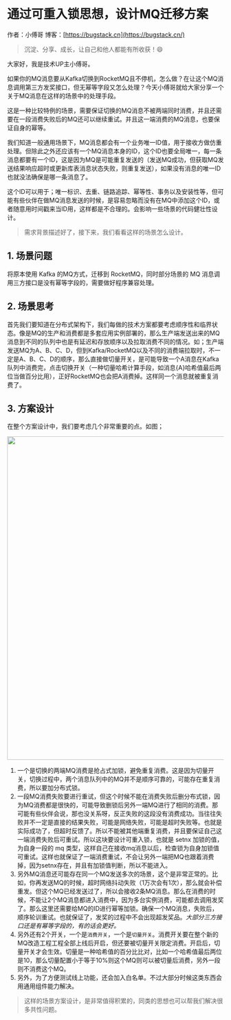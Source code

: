 # 通过可重入锁思想，设计MQ迁移方案

作者：小傅哥
博客：[https://bugstack.cn](https://bugstack.cn/)

> 沉淀、分享、成长，让自己和他人都能有所收获！😄

大家好，我是技术UP主小傅哥。

如果你的MQ消息要从Kafka切换到RocketMQ且不停机，怎么做？在让这个MQ消息调用第三方发奖接口，但无幂等字段又怎么处理？今天小傅哥就给大家分享一个关于MQ消息在这样的场景中的处理手段。

这是一种比较特例的场景，需要保证切换的MQ消息不被两端同时消费，并且还需要在一段消费失败后的MQ还可以继续重试。并且这一端消费的MQ消息，也要保证自身的幂等。

我们知道一般通用场景下，MQ消息都会有一个业务唯一ID值，用于接收方做仿重处理。但除此之外还应该有一个MQ消息本身的ID，这个ID也要全局唯一，每一条消息都要有一个ID，这是因为MQ是可能重复发送的（发送MQ成功，但获取MQ发送结果响应超时或更新库表消息状态失败，则重复发送），如果没有消息的唯一ID也就没法确保是哪一条消息了。

这个ID可以用于；唯一标识、去重、链路追踪、幂等性、事务以及安装性等，但可能有些伙伴在做MQ消息发送的时候，是容易忽略而没有在MQ中添加这个ID，或者随意用时间戳来当ID用，这样都是不合理的。会影响一些场景的代码健壮性设计。

>需求背景描述好了，接下来，我们看看这样的场景怎么设计。

## 1. 场景问题

将原本使用 Kafka 的MQ方式，迁移到 RocketMQ，同时部分场景的 MQ 消息调用三方接口是没有幂等字段的，需要做好程序兼容处理。

## 2. 场景思考

首先我们要知道在分布式架构下，我们每做的技术方案都要考虑顺序性和临界状态。像是MQ的生产和消费都是多套应用实例部署的，那么生产端发送出来的MQ消息到不同的队列中也是有延迟和存放顺序以及拉取消费不同的情况。如；生产端发送MQ为A、B、C、D，但到Kafka/RocketMQ以及不同的消费端拉取时，不一定是A、B、C、D的顺序，那么直接做切量开关，是可能导致一个A消息在Kafka队列中消费完，点击切换开关（一种切量哈希计算手段，如消息{A}哈希值最后两位当做百分比用），正好RocketMQ也会把A消费掉。这样同一个消息就被重复消费了。

## 3. 方案设计

在整个方案设计中，我们要考虑几个非常重要的点。如图；

<div align="center">
    <img src="https://bugstack.cn/images/article/develop/develop-scheme-mq-01.png" width="750px">
</div>

1. 一个是切换的两端MQ消费是抢占式加锁，避免重复消费。这是因为切量开关，切换过程中，两个消息队列中的MQ并不是顺序可靠的，可能存在重复消费，所以要加分布式锁。
2. 一段MQ消费失败要进行重试，但这个时候不能在消费失败后删分布式锁，因为MQ消费都是很快的，可能导致删锁后另外一端MQ进行了相同的消费。那可能有些伙伴会说，那也没关系呀，反正失败的这段没有消费成功。当往往失败并不一定是直接的结果失败，可能是网络失败，可能是超时失败等。也就是实际成功了，但超时反馈了。所以不能被其他端重复消费，并且要保证自己这一端消费失败后可重试。所以这块要设计可重入锁，也就是 setnx 加锁的值，为自身一段的 mq 类型，这样自己在接收mq消息以后，检查锁为自身加锁值可重试。这样也就保证了一端消费重试，不会让另外一端把MQ也跟着消费掉，因为setnx存在，并且有加锁值判断，所以不能进入。
3. 另外MQ消息还可能存在同一个MQ发送多次的场景，这个是非常正常的。比如，你再发送MQ的时候，超时网络抖动失败（1万次会有1次），那么就会补偿重发。但这个MQ已经发送过了，所以会接收2条MQ消息。那么在消费的时候，不能让2个MQ消息都进入消费中，因为多台实例消费，可能都去调用发奖了。那么这里还需要给MQ的ID进行幂等加锁。确保一个MQ消息，失败后，顺序轮训重试。也就保证了，发奖的过程中不会出现超发奖品。*大部分三方接口还是有幂等字段的，有的话会更好。*
4. 另外还有2个开关，一个是`消费开关`，一个是`切量开关`。消费开关要在整个新的MQ改造工程工程全部上线后开启，但还要被切量开关限定消费。开启后，切量开关才会生效。切量是一种哈希值的百分比比对，比如一个哈希值最后两位是10，那么切量配置小于等于10%则这个MQ则可以被切量后消费，另外一段则不消费这个MQ。
5. 另外，为了方便测试线上功能，还会加入白名单。不过大部分时候这类东西会用通用组件能力解决。

>这样的场景方案设计，是非常值得积累的，同类的思想也可以帮我们解决很多共性问题。
